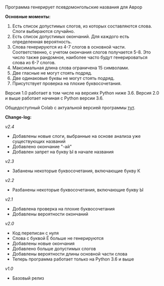 Программа генерирует псевдомонгольские названия для Аврор

**Основные моменты:**
1) Есть список допустимых слогов, из которых составляются слова. Слоги выбираются случайно. 
2) Есть список допустимых окончаний. Для каждого есть определенная вероятность. 
3) Слова генерируются из 4-7 слогов в основной части. Соответственно, с учетом окончания слогов получается 5-8. Это число также рандомное, наиболее часто будут генерироваться слова из 6-7 слогов.
4) Максимальная длина слова ограничена 15 символами.
5) Две гласные не могут стоять подряд.
6) Две одинаковые буквы не могут стоять подряд.
7) Присутствует проверка на плохие буквосочетания.

Версия 1.0 работает в том числе на версиях Python ниже 3.6.
Версия 2.0 и выше работает начиная с Python версии 3.6.

Общедоступный Colab с актуальной версией программы [тут](https://colab.research.google.com/drive/1AJQGKfx3vK4k97SnMXwI6SNYbeoGETSf?usp=sharing).

**Change-log:**

*v2.4*
- Добавлены новые слоги, выбранные на основе анализа уже существующих названий
- Добавлено окончание "-ай"
- Добавлен запрет на букву Ы в начале названия

*v2.3*
- Забанены некоторые буквосочетания, включающие букву К

*v2.2*
- Разбанены некоторые буквосочетания, включающие букву Ы

*v2.1*
- Добавлена проверка на плохие буквосочетания
- Добавлены вероятности окончаний

*v2.0*
- Код переписан с нуля
- Слова с буквой Ё больше не генерируются
- Добавлены новые окончания
- Добавлено больше допустимых слогов
- Добавлены вероятности длины основной части слова
- Теперь программа работает только на Python 3.6 и выше

*v1.0*
- Базовый релиз
